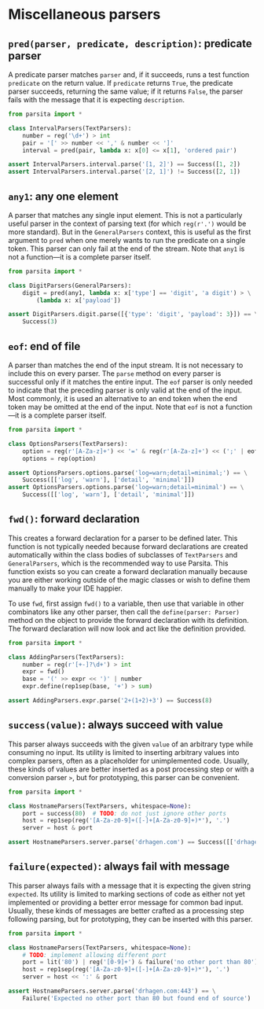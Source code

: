 # Miscellaneous parsers

## `pred(parser, predicate, description)`: predicate parser
A predicate parser matches `parser` and, if it succeeds, runs a test function `predicate` on the return value. If `predicate` returns `True`, the predicate parser succeeds, returning the same value; if it returns `False`, the parser fails with the message that it is expecting `description`.

```python
from parsita import *

class IntervalParsers(TextParsers):
    number = reg('\d+') > int
    pair = '[' >> number << ',' & number << ']'
    interval = pred(pair, lambda x: x[0] <= x[1], 'ordered pair')

assert IntervalParsers.interval.parse('[1, 2]') == Success([1, 2])
assert IntervalParsers.interval.parse('[2, 1]') != Success([2, 1])
```

## `any1`: any one element

A parser that matches any single input element. This is not a particularly useful parser in the context of parsing text (for which `reg(r'.')` would be more standard). But in the `GeneralParsers` context, this is useful as the first argument to `pred` when one merely wants to run the predicate on a single token. This parser can only fail at the end of the stream. Note that `any1` is not a function—it is a complete parser itself.

```python
from parsita import *

class DigitParsers(GeneralParsers):
    digit = pred(any1, lambda x: x['type'] == 'digit', 'a digit') > \
        (lambda x: x['payload'])

assert DigitParsers.digit.parse([{'type': 'digit', 'payload': 3}]) == \
    Success(3)
```

## `eof`: end of file
A parser than matches the end of the input stream. It is not necessary to include this on every parser. The `parse` method on every parser is successful only if it matches the entire input. The `eof` parser is only needed to indicate that the preceding parser is only valid at the end of the input. Most commonly, it is used an alternative to an end token when the end token may be omitted at the end of the input. Note that `eof` is not a function—it is a complete parser itself.

```python
from parsita import *

class OptionsParsers(TextParsers):
    option = reg(r'[A-Za-z]+') << '=' & reg(r'[A-Za-z]+') << (';' | eof)
    options = rep(option)

assert OptionsParsers.options.parse('log=warn;detail=minimal;') == \
    Success([['log', 'warn'], ['detail', 'minimal']])
assert OptionsParsers.options.parse('log=warn;detail=minimal') == \
    Success([['log', 'warn'], ['detail', 'minimal']])
```

## `fwd()`: forward declaration

This creates a forward declaration for a parser to be defined later. This function is not typically needed because forward declarations are created automatically within the class bodies of subclasses of `TextParsers` and `GeneralParsers`, which is the recommended way to use Parsita. This function exists so you can create a forward declaration manually because you are either working outside of the magic classes or wish to define them manually to make your IDE happier.

To use `fwd`, first assign `fwd()` to a variable, then use that variable in other combinators like any other parser, then call the `define(parser: Parser)` method on the object to provide the forward declaration with its definition. The forward declaration will now look and act like the definition provided.

```python
from parsita import *

class AddingParsers(TextParsers):
    number = reg(r'[+-]?\d+') > int
    expr = fwd()
    base = '(' >> expr << ')' | number
    expr.define(rep1sep(base, '+') > sum)

assert AddingParsers.expr.parse('2+(1+2)+3') == Success(8)
```

## `success(value)`: always succeed with value
This parser always succeeds with the given `value` of an arbitrary type while consuming no input. Its utility is limited to inserting arbitrary values into complex parsers, often as a placeholder for unimplemented code. Usually, these kinds of values are better inserted as a post processing step or with a conversion parser `>`, but for prototyping, this parser can be convenient.

```python
from parsita import *

class HostnameParsers(TextParsers, whitespace=None):
    port = success(80)  # TODO: do not just ignore other ports
    host = rep1sep(reg('[A-Za-z0-9]+([-]+[A-Za-z0-9]+)*'), '.')
    server = host & port

assert HostnameParsers.server.parse('drhagen.com') == Success([['drhagen', 'com'], 80])
```

## `failure(expected)`: always fail with message
This parser always fails with a message that it is expecting the given string `expected`. Its utility is limited to marking sections of code as either not yet implemented or providing a better error message for common bad input. Usually, these kinds of messages are better crafted as a processing step following parsing, but for prototyping, they can be inserted with this parser.

```python
from parsita import *

class HostnameParsers(TextParsers, whitespace=None):
    # TODO: implement allowing different port
    port = lit('80') | reg('[0-9]+') & failure('no other port than 80')
    host = rep1sep(reg('[A-Za-z0-9]+([-]+[A-Za-z0-9]+)*'), '.')
    server = host << ':' & port

assert HostnameParsers.server.parse('drhagen.com:443') == \
    Failure('Expected no other port than 80 but found end of source')
```